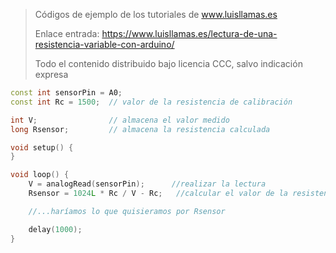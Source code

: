 > Códigos de ejemplo de los tutoriales de www.luisllamas.es
>
> Enlace entrada: https://www.luisllamas.es/lectura-de-una-resistencia-variable-con-arduino/
>
> Todo el contenido distribuido bajo licencia CCC, salvo indicación expresa

```cpp
const int sensorPin = A0;
const int Rc = 1500;  // valor de la resistencia de calibración

int V;				  // almacena el valor medido
long Rsensor;		  // almacena la resistencia calculada

void setup() {
}

void loop() {
	V = analogRead(sensorPin);		//realizar la lectura
	Rsensor = 1024L * Rc / V - Rc;   //calcular el valor de la resistencia

	//...haríamos lo que quisieramos por Rsensor

	delay(1000);
}
```